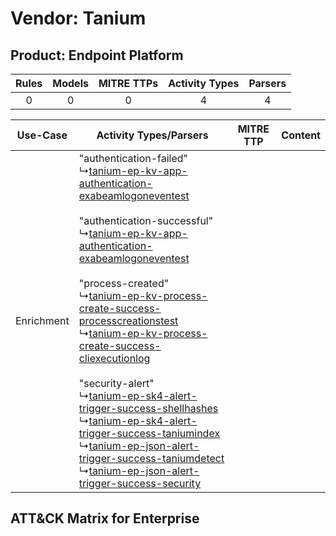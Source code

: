 Vendor: Tanium
==============
Product: Endpoint Platform
--------------------------
| Rules | Models | MITRE TTPs | Activity Types | Parsers |
|:-----:|:------:|:----------:|:--------------:|:-------:|
|   0   |   0    |     0      |       4        |    4    |

|  Use-Case  | Activity Types/Parsers    | MITRE TTP | Content    |
|:----------:| ---- | --------- | ---- |
| Enrichment |  "authentication-failed"<br> ↳[tanium-ep-kv-app-authentication-exabeamlogoneventest](Ps/pC_taniumepkvappauthenticationexabeamlogoneventest.md)<br><br> "authentication-successful"<br> ↳[tanium-ep-kv-app-authentication-exabeamlogoneventest](Ps/pC_taniumepkvappauthenticationexabeamlogoneventest.md)<br><br> "process-created"<br> ↳[tanium-ep-kv-process-create-success-processcreationstest](Ps/pC_taniumepkvprocesscreatesuccessprocesscreationstest.md)<br> ↳[tanium-ep-kv-process-create-success-cliexecutionlog](Ps/pC_taniumepkvprocesscreatesuccesscliexecutionlog.md)<br><br> "security-alert"<br> ↳[tanium-ep-sk4-alert-trigger-success-shellhashes](Ps/pC_taniumepsk4alerttriggersuccessshellhashes.md)<br> ↳[tanium-ep-sk4-alert-trigger-success-taniumindex](Ps/pC_taniumepsk4alerttriggersuccesstaniumindex.md)<br> ↳[tanium-ep-json-alert-trigger-success-taniumdetect](Ps/pC_taniumepjsonalerttriggersuccesstaniumdetect.md)<br> ↳[tanium-ep-json-alert-trigger-success-security](Ps/pC_taniumepjsonalerttriggersuccesssecurity.md)<br> |    | [](RM/r_m_tanium_endpoint_platform_Enrichment.md) |

ATT&CK Matrix for Enterprise
----------------------------
